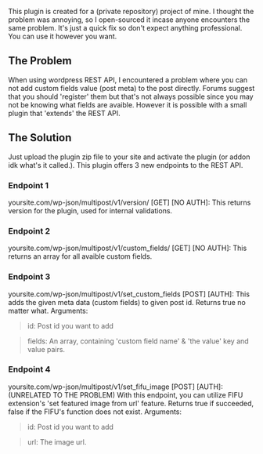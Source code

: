 This plugin is created for a (private repository) project of mine. I thought the problem was annoying, so I open-sourced it incase anyone encounters the same problem. It's just a quick fix so don't expect anything professional. You can use it however you want.

## The Problem
When using wordpress REST API, I encountered a problem where you can not add custom fields value (post meta) to the post directly. Forums suggest that you should 'register' them but that's not always possible since you may not be knowing what fields are avaible. However it is possible with a small plugin that 'extends' the REST API.

## The Solution 
Just upload the plugin zip file to your site and activate the plugin (or addon idk what's it called.).
This plugin offers 3 new endpoints to the REST API.

### Endpoint 1
yoursite.com/wp-json/multipost/v1/version/ [GET] [NO AUTH]: This returns version for the plugin, used for internal validations.

### Endpoint 2
yoursite.com/wp-json/multipost/v1/custom_fields/ [GET] [NO AUTH]: This returns an array for all avaible custom fields.

### Endpoint 3
yoursite.com/wp-json/multipost/v1/set_custom_fields [POST] [AUTH]: This adds the given meta data (custom fields) to given post id. Returns true no matter what.
Arguments:
> id: Post id you want to add

> fields: An array, containing 'custom field name' & 'the value' key and value pairs.

### Endpoint 4
yoursite.com/wp-json/multipost/v1/set_fifu_image [POST] [AUTH]: (UNRELATED TO THE PROBLEM) With this endpoint, you can utilize FIFU extension's 'set featured image from url' feature. Returns true if succeeded, false if the FIFU's function does not exist.
Arguments:
> id: Post id you want to add

> url: The image url.
